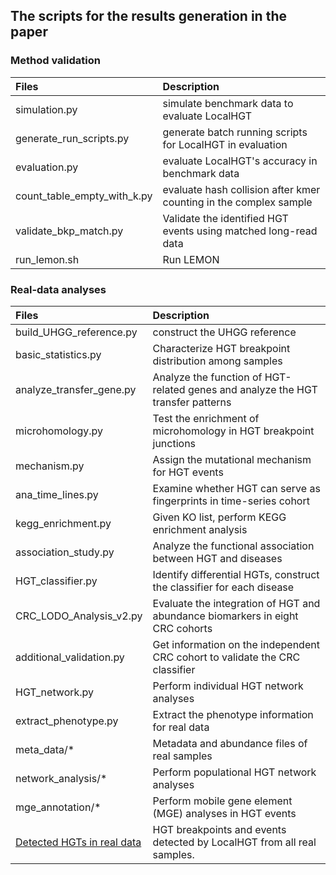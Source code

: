 ## The scripts for the results generation in the paper


### Method validation 
| Files  | Description |
| :------------- | :------------- |
| simulation.py| simulate benchmark data to evaluate LocalHGT|
|generate_run_scripts.py| generate batch running scripts for LocalHGT in evaluation|
|evaluation.py| evaluate LocalHGT's accuracy in benchmark data|
|count_table_empty_with_k.py| evaluate hash collision after kmer counting in the complex sample|
|validate_bkp_match.py|Validate the identified HGT events using matched long-read data|
|run_lemon.sh| Run LEMON|



### Real-data analyses
| Files  | Description |
| :------------- | :------------- |
|build_UHGG_reference.py| construct the UHGG reference|
| basic_statistics.py | Characterize HGT breakpoint distribution among samples |
| analyze_transfer_gene.py | Analyze the function of HGT-related genes and analyze the HGT transfer patterns  |
| microhomology.py | Test the enrichment of microhomology in HGT breakpoint junctions |
| mechanism.py| Assign the mutational mechanism for HGT events |
|ana_time_lines.py| Examine whether HGT can serve as fingerprints in time-series cohort| 
| kegg_enrichment.py | Given KO list, perform KEGG enrichment analysis |
| association_study.py | Analyze the functional association between HGT and diseases |
| HGT_classifier.py | Identify differential HGTs, construct the classifier for each disease |
| CRC_LODO_Analysis_v2.py | Evaluate the integration of HGT and abundance biomarkers in eight CRC cohorts |
| additional_validation.py  | Get information on the independent CRC cohort to validate the CRC classifier|
| HGT_network.py | Perform individual HGT network analyses |
| extract_phenotype.py | Extract the phenotype information for real data |
|meta_data/*| Metadata and abundance files of real samples|
| network_analysis/* | Perform populational HGT network analyses |
| mge_annotation/* | Perform mobile gene element (MGE) analyses in HGT events |
|[Detected HGTs in real data](https://doi.org/10.5281/zenodo.10906354)|HGT breakpoints and events detected by LocalHGT from all real samples. |









